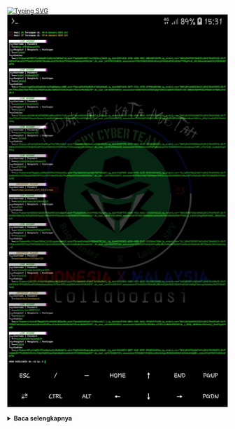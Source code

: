 [![Typing SVG](https://readme-typing-svg.herokuapp.com?font=Neuton&size=15&color=30FF40&background=000000&center=true&vCenter=true&width=360&height=60&lines=Minimal+kasih+bintang+jan+cuma+bisanya+pake+doang)](https://git.io/typing-svg)
![](https://github.com/Xenz404/INSTACRACK/blob/main/IMG/Screenshot_20230108-153125.jpg)
<details>
  <summary><b>Baca selengkapnya </b></summary>

INSTACRACK V1.0
--------|
```python
pkg update && pkg upgrade
pkg install python
pkg install git
git clone https://github.com/Xenz404/INSTACRACK
cd INSTACRACK
python Run.py
```
#### Download termux disini
![](https://bit.ly/3W3Y1Lg)
